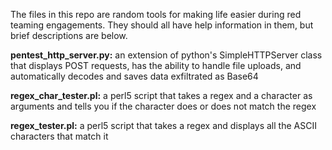 The files in this repo are random tools for making life easier during red teaming engagements. They should all have help information in them, but brief descriptions are below.

**pentest_http_server.py:** an extension of python's SimpleHTTPServer class that displays POST requests, has the ability to handle file uploads, and automatically decodes and saves data exfiltrated as Base64

**regex_char_tester.pl:** a perl5 script that takes a regex and a character as arguments and tells you if the character does or does not match the regex

**regex_tester.pl:** a perl5 script that takes a regex and displays all the ASCII characters that match it

